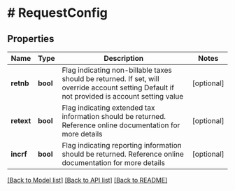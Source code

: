 # # RequestConfig

## Properties

Name | Type | Description | Notes
------------ | ------------- | ------------- | -------------
**retnb** | **bool** | Flag indicating non-billable taxes should be returned.  If set, will override account setting  Default if not provided is account setting value | [optional]
**retext** | **bool** | Flag indicating extended tax information should be returned.  Reference online documentation for more details | [optional]
**incrf** | **bool** | Flag indicating reporting information should be returned.  Reference online documentation for more details | [optional]

[[Back to Model list]](../../README.md#models) [[Back to API list]](../../README.md#endpoints) [[Back to README]](../../README.md)
